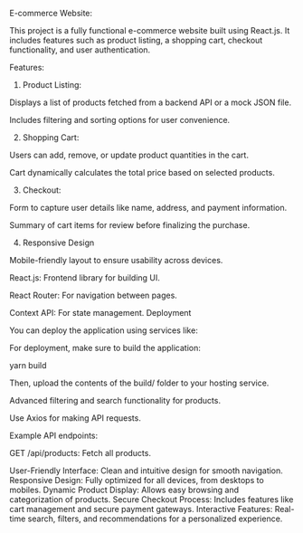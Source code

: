 E-commerce Website:

This project is a fully functional e-commerce website built using React.js. It includes features such as product listing, a shopping cart, checkout functionality, and user authentication.

Features:

1. Product Listing:

Displays a list of products fetched from a backend API or a mock JSON file.

Includes filtering and sorting options for user convenience.

2. Shopping Cart:

Users can add, remove, or update product quantities in the cart.

Cart dynamically calculates the total price based on selected products.

3. Checkout:

Form to capture user details like name, address, and payment information.

Summary of cart items for review before finalizing the purchase.


4. Responsive Design

Mobile-friendly layout to ensure usability across devices.


React.js: Frontend library for building UI.

React Router: For navigation between pages.

Context API: For state management.
Deployment

You can deploy the application using services like:


For deployment, make sure to build the application:

yarn build

Then, upload the contents of the build/ folder to your hosting service.


Advanced filtering and search functionality for products.

Use Axios for making API requests.

Example API endpoints:

GET /api/products: Fetch all products.

User-Friendly Interface: Clean and intuitive design for smooth navigation.
Responsive Design: Fully optimized for all devices, from desktops to mobiles.
Dynamic Product Display: Allows easy browsing and categorization of products.
Secure Checkout Process: Includes features like cart management and secure payment gateways.
Interactive Features: Real-time search, filters, and recommendations for a personalized experience.